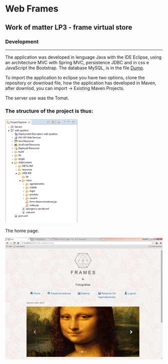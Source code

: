 # Web Frames

## Work of matter LP3 - frame virtual store

### Development
***
The application was developed in lenguage Java with the IDE Eclipse, using an architecture MVC with Spring MVC, persistence JDBC and in css e JavaScript the Bootstrap. The database MySQL, is in the file [Dump](database/Dump20170216.sql).

To import the application to eclipse you have two options, clone the repository or download file, how the application has developed in Maven, after downlod, you can import -> Existing Maven Projects.

The server use was the Tomat.

### The structure of the project is thus:

![web frame structure](img/wq-structure.png)

The home page.

![web frame index](img/wq-index.png)
